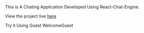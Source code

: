 This is A Chating Application Developed Using React-Chat-Engine.

View the project live [here](https://devs-cat-chat.netlify.app/)

Try it Using 
Guest
WelcomeGuest